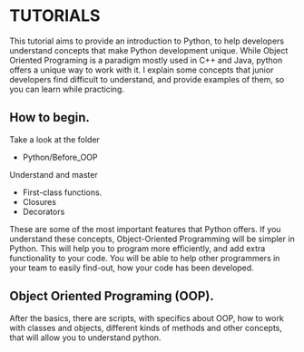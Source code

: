 # TUTORIALS
This tutorial aims to provide an introduction to Python, to help developers understand concepts that make Python development unique. While Object Oriented Programing is a paradigm mostly used in C++ and Java, python offers a unique way to work with it. I explain some concepts that junior developers find difficult to understand, and provide examples of them, so you can learn while practicing.


## How to begin.
Take a look at the folder  

  - Python/Before_OOP

Understand and master
 - First-class functions.
 - Closures
 - Decorators
 
 These are some of the most important features that Python offers. If you understand these concepts, Object-Oriented Programming will be simpler in Python.
 This will help you to program more efficiently, and add extra functionality to your code. You will be able to help other programmers in your team to easily
 find-out, how your code has been developed.

## Object Oriented Programing (OOP).

After the basics, there are scripts, with specifics about OOP, how to work with classes and objects, different kinds of methods and other concepts, that will allow you to understand python.
